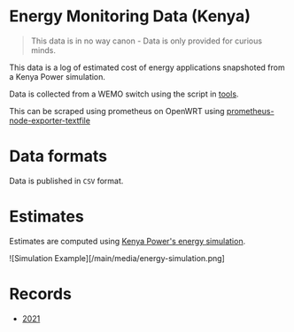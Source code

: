 # Energy Monitoring Data (Kenya)

> This data is in no way canon - Data is only provided for curious minds.

This data is a log of estimated cost of energy applications snapshoted from a Kenya Power simulation.

Data is collected from a WEMO switch using the script in [tools](./tools/scripts/).

This can be scraped using prometheus on OpenWRT using [prometheus-node-exporter-textfile](https://openwrt.org/packages/pkgdata/prometheus-node-exporter-lua)

# Data formats

Data is published in `CSV` format.

# Estimates

Estimates are computed using [Kenya Power's energy simulation](https://selfservice.kplc.co.ke/).

![Simulation Example][/main/media/energy-simulation.png]

# Records

- [2021](/main/2021/all.csv)
